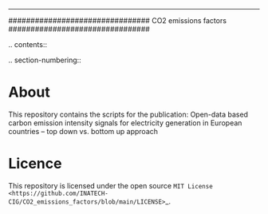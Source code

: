 -----

################################
CO2 emissions factors
################################

.. contents::

.. section-numbering::


About
=====

This repository contains the scripts for the publication:
Open-data based carbon emission intensity signals for electricity generation in European countries – top down vs. bottom up approach



Licence
=======

This repository is licensed under the open source `MIT License <https://github.com/INATECH-CIG/CO2_emissions_factors/blob/main/LICENSE>`_.
